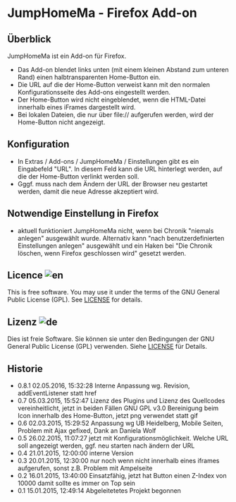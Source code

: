 # JumpHomeMa - Firefox Add-on

## Überblick

JumpHomeMa ist ein Add-on für Firefox.

- Das Add-on blendet links unten (mit einem kleinen Abstand zum unteren Rand) einen halbtransparenten Home-Button ein.
- Die URL auf die der Home-Button verweist kann mit den normalen Konfigurationsseite des Add-ons eingestellt werden.
- Der Home-Button wird nicht eingeblendet, wenn die HTML-Datei innerhalb eines iFrames dargestellt wird.
- Bei lokalen Dateien, die nur über file:// aufgerufen werden, wird der Home-Button nicht angezeigt.

## Konfiguration

- In Extras / Add-ons / JumpHomeMa / Einstellungen gibt es ein Eingabefeld "URL". In diesem Feld kann die URL hinterlegt werden, auf die der Home-Button verlinkt werden soll.
- Gggf. muss nach dem Ändern der URL der Browser neu gestartet werden, damit die neue Adresse akzeptiert wird.

## Notwendige Einstellung in Firefox

- aktuell funktioniert JumpHomeMa nicht, wenn bei Chronik "niemals anlegen" ausgewählt wurde.
  Alternativ kann "nach benutzerdefinierten Einstellungen anlegen" ausgewählt und ein Haken bei
  "Die Chronik löschen, wenn Firefox geschlossen wird" gesetzt werden.

## Licence  ![en](http://bib.uni-mannheim.de/fileadmin/scripts/flag_en.jpeg)

This is free software. You may use it under the terms of the GNU General Public License (GPL). See [LICENSE](LICENSE) for details.

## Lizenz  ![de](http://bib.uni-mannheim.de/fileadmin/scripts/flag_de.jpeg)

Dies ist freie Software. Sie können sie unter den Bedingungen der GNU General Public License (GPL) verwenden. Siehe [LICENSE](LICENSE) für Details.

## Historie

- 0.8.1 02.05.2016, 15:32:28  Interne Anpassung wg. Revision, addEventListener statt href
- 0.7   05.03.2015, 15:52:47  Lizenz des Plugins und Lizenz des Quellcodes vereinheitlicht, jetzt in beiden Fällen GNU GPL v3.0
                            Bereinigung beim Icon innerhalb des Home-Button, jetzt png verwendet statt gif
- 0.6   02.03.2015, 15:29:52  Anpassung wg UB Heidelberg, Mobile Seiten, Problem mit Ajax gefixed, Dank an Daniela Wolf
- 0.5   26.02.2015, 11:07:27  jetzt mit Konfigurationsmöglichkeit. Welche URL soll angezeigt werden, ggf. neu starten nach ändern der URL
- 0.4   21.01.2015, 12:00:00  interne Version
- 0.3   20.01.2015, 12:30:00  nur noch wenn nicht innerhalb eines iframes aufgerufen, sonst z.B. Problem mit Ampelseite
- 0.2   16.01.2015, 13:40:00  Einsatzfähig, jetzt hat Button einen Z-Index von 10000 damit sollte es immer on Top sein
- 0.1   15.01.2015, 12:49:14  Abgeleitetetes Projekt begonnen
